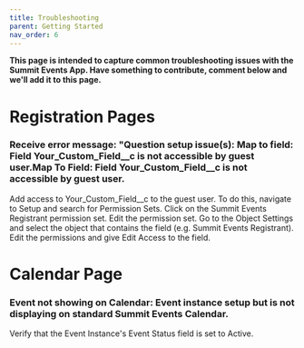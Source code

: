 ```yaml
---
title: Troubleshooting
parent: Getting Started
nav_order: 6
---
```


**This page is intended to capture common troubleshooting issues with the Summit Events App.  Have something to contribute, comment below and we'll add it to this page.**

# Registration Pages

### Receive error message: "Question setup issue(s): Map to field: Field Your_Custom_Field__c is not accessible by guest user.Map To Field: Field Your_Custom_Field__c is not accessible by guest user.

Add access to Your_Custom_Field__c to the guest user.  To do this, navigate to Setup and search for Permission Sets.  Click on the Summit Events Registrant permission set.  Edit the permission set.  Go to the Object Settings and select the object that contains the field (e.g. Summit Events Registrant).  Edit the permissions and give Edit Access to the field.


# Calendar Page
### Event not showing on Calendar: Event instance setup but is not displaying on standard Summit Events Calendar.

Verify that the Event Instance's Event Status field is set to Active.

